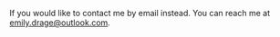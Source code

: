 If you would like to contact me by email instead. You can reach me at [emily.drage@outlook.com](mailto:emily.drage@outlook.com).

</section>